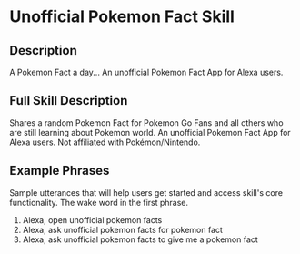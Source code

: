# Unofficial Pokemon Fact Skill

## Description 
A Pokemon Fact a day... An unofficial Pokemon Fact App for Alexa users.

## Full Skill Description
Shares a random Pokemon Fact for Pokemon Go Fans and all others who are still learning about Pokemon world. An unofficial Pokemon Fact App for Alexa users. Not affiliated with Pokémon/Nintendo.

## Example Phrases 
Sample utterances that will help users get started and access skill's core functionality. The wake word in the first phrase. 

1. Alexa, open unofficial pokemon facts
2. Alexa, ask unofficial pokemon facts for pokemon fact
3. Alexa, ask unofficial pokemon facts to give me a pokemon fact